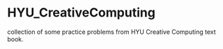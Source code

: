 # HYU_CreativeComputing
collection of some practice problems from HYU Creative Computing text book.
